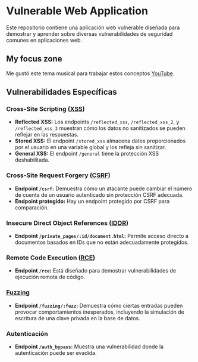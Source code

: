 # Vulnerable Web Application

Este repositorio contiene una aplicación web vulnerable diseñada para demostrar y aprender sobre diversas vulnerabilidades de seguridad comunes en aplicaciones web.

## My focus zone 

Me gustó este tema musical para trabajar estos conceptos [YouTube](https://youtu.be/XkVC62yzxlg?si=r8sc-R2SGcnx6IW5).

## Vulnerabilidades Específicas

### Cross-Site Scripting ([XSS](https://owasp.org/www-community/attacks/xss/))

- **Reflected XSS:** Los endpoints `/reflected_xss`, `/reflected_xss_2`, y `/reflected_xss_3` muestran cómo los datos no sanitizados se pueden reflejar en las respuestas.
- **Stored XSS:** El endpoint `/stored_xss` almacena datos proporcionados por el usuario en una variable global y los refleja sin sanitizar.
- **General XSS:** El endpoint `/general` tiene la protección XSS deshabilitada.

### Cross-Site Request Forgery ([CSRF](https://owasp.org/www-community/attacks/csrf))

- **Endpoint `/csrf`:** Demuestra cómo un atacante puede cambiar el número de cuenta de un usuario autenticado sin protección CSRF adecuada.
- **Endpoint protegido:** Hay un endpoint protegido por CSRF para comparación.

### Insecure Direct Object References ([IDOR](https://cheatsheetseries.owasp.org/cheatsheets/Insecure_Direct_Object_Reference_Prevention_Cheat_Sheet.html))

- **Endpoint `/private_pages/:id/document.html`:** Permite acceso directo a documentos basados en IDs que no están adecuadamente protegidos.

### Remote Code Execution ([RCE](https://socradar.io/top-10-rce-vulnerabilities-exploited-in-2023/))

- **Endpoint `/rce`:** Está diseñado para demostrar vulnerabilidades de ejecución remota de código.

### [Fuzzing](https://owasp.org/www-community/Fuzzing)

- **Endpoint `/fuzzing/:fuzz`:** Demuestra cómo ciertas entradas pueden provocar comportamientos inesperados, incluyendo la simulación de escritura de una clave privada en la base de datos.

### Autenticación

- **Endpoint `/auth_bypass`:** Muestra una vulnerabilidad donde la autenticación puede ser evadida.

